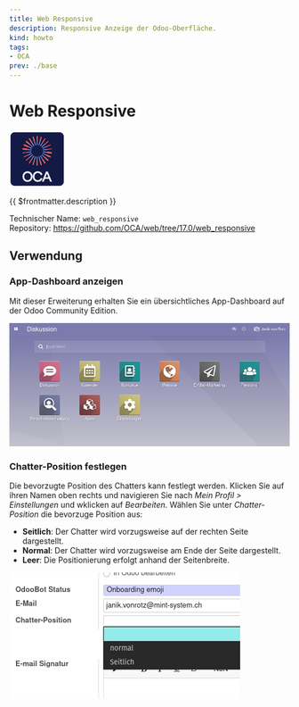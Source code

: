 ```yaml
---
title: Web Responsive
description: Responsive Anzeige der Odoo-Oberfläche.
kind: howto
tags:
- OCA
prev: ./base
---
```

# Web Responsive
![icon_oca_app](attachments/icon_oca_app.png)

{{ $frontmatter.description }}

Technischer Name: `web_responsive`\
Repository: <https://github.com/OCA/web/tree/17.0/web_responsive>

## Verwendung

### App-Dashboard anzeigen

Mit dieser Erweiterung erhalten Sie ein übersichtliches App-Dashboard auf der Odoo Community Edition.

![](attachments/Web%20Responsive.png)

### Chatter-Position festlegen

Die bevorzugte Position des Chatters kann festlegt werden. Klicken Sie auf ihren Namen oben rechts und navigieren Sie nach *Mein Profil > Einstellungen* und wklicken auf *Bearbeiten*. Wählen Sie unter *Chatter-Position* die bevorzuge Position aus:

* **Seitlich**: Der Chatter wird vorzugsweise auf der rechten Seite dargestellt.
* **Normal**: Der Chatter wird vorzugsweise am Ende der Seite dargestellt.
* **Leer**: Die Positionierung erfolgt anhand der Seitenbreite.

![](attachments/Web%20Responsive%20Chatter-Position%20Auswahl.png)